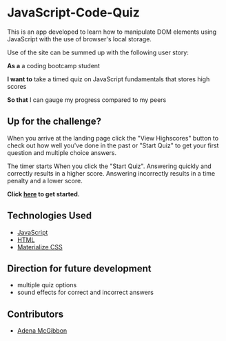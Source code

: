 # JavaScript-Code-Quiz

This is an app developed to learn how to manipulate DOM elements using JavaScript with the use of browser's local storage.

Use of the site can be summed up with the following user story:

**As a** a coding bootcamp student

**I want to** take a timed quiz on JavaScript fundamentals that stores high scores

**So that** I can gauge my progress compared to my peers

## Up for the challenge?

When you arrive at the landing page click the "View Highscores" button to check out how well you've done in the past or "Start Quiz" to get your first question and multiple choice answers.

The timer starts When you click the "Start Quiz". Answering quickly and correctly results in a higher score. Answering incorrectly results in a time penalty and a lower score.

**Click [here](https://adenasgittinit.github.io/JS-Code-Quiz/) to get started.**

## Technologies Used

- [JavaScript](https://developer.mozilla.org/en-US/docs/Web/JavaScript)
- [HTML](https://developer.mozilla.org/en-US/docs/Web/HTML)
- [Materialize CSS](https://materializecss.com/)

## Direction for future development

- multiple quiz options
- sound effects for correct and incorrect answers

## Contributors

- [Adena McGibbon](https://github.com/AdenasGittIt)
